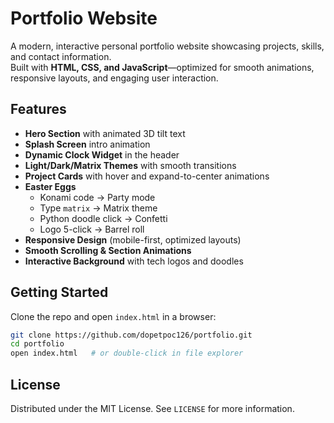 # Portfolio Website

A modern, interactive personal portfolio website showcasing projects, skills, and contact information.  
Built with **HTML, CSS, and JavaScript**—optimized for smooth animations, responsive layouts, and engaging user interaction.

## Features
- **Hero Section** with animated 3D tilt text
- **Splash Screen** intro animation
- **Dynamic Clock Widget** in the header
- **Light/Dark/Matrix Themes** with smooth transitions
- **Project Cards** with hover and expand-to-center animations
- **Easter Eggs**
  - Konami code → Party mode
  - Type `matrix` → Matrix theme
  - Python doodle click → Confetti
  - Logo 5-click → Barrel roll
- **Responsive Design** (mobile-first, optimized layouts)
- **Smooth Scrolling & Section Animations**
- **Interactive Background** with tech logos and doodles

## Getting Started
Clone the repo and open `index.html` in a browser:

```bash
git clone https://github.com/dopetpoc126/portfolio.git
cd portfolio
open index.html   # or double-click in file explorer
```

## License
Distributed under the MIT License. See `LICENSE` for more information.

